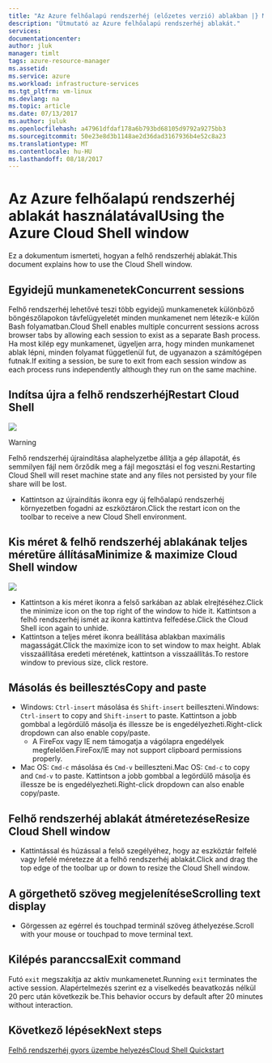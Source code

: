 ```yaml
---
title: "Az Azure felhőalapú rendszerhéj (előzetes verzió) ablakban |} Microsoft Docs"
description: "Útmutató az Azure felhőalapú rendszerhéj ablakát."
services: 
documentationcenter: 
author: jluk
manager: timlt
tags: azure-resource-manager
ms.assetid: 
ms.service: azure
ms.workload: infrastructure-services
ms.tgt_pltfrm: vm-linux
ms.devlang: na
ms.topic: article
ms.date: 07/13/2017
ms.author: juluk
ms.openlocfilehash: a47961dfdaf178a6b793bd68105d9792a9275bb3
ms.sourcegitcommit: 50e23e8d3b1148ae2d36dad3167936b4e52c8a23
ms.translationtype: MT
ms.contentlocale: hu-HU
ms.lasthandoff: 08/18/2017
---
```

# <a name="using-the-azure-cloud-shell-window"></a><span data-ttu-id="8ed81-103">Az Azure felhőalapú rendszerhéj ablakát használatával</span><span class="sxs-lookup"><span data-stu-id="8ed81-103">Using the Azure Cloud Shell window</span></span>

<span data-ttu-id="8ed81-104">Ez a dokumentum ismerteti, hogyan a felhő rendszerhéj ablakát.</span><span class="sxs-lookup"><span data-stu-id="8ed81-104">This document explains how to use the Cloud Shell window.</span></span>

## <a name="concurrent-sessions"></a><span data-ttu-id="8ed81-105">Egyidejű munkamenetek</span><span class="sxs-lookup"><span data-stu-id="8ed81-105">Concurrent sessions</span></span>
<span data-ttu-id="8ed81-106">Felhő rendszerhéj lehetővé teszi több egyidejű munkamenetek különböző böngészőlapokon távfelügyeletét minden munkamenet nem létezik-e külön Bash folyamatban.</span><span class="sxs-lookup"><span data-stu-id="8ed81-106">Cloud Shell enables multiple concurrent sessions across browser tabs by allowing each session to exist as a separate Bash process.</span></span>
<span data-ttu-id="8ed81-107">Ha most kilép egy munkamenet, ügyeljen arra, hogy minden munkamenet ablak lépni, minden folyamat függetlenül fut, de ugyanazon a számítógépen futnak.</span><span class="sxs-lookup"><span data-stu-id="8ed81-107">If exiting a session, be sure to exit from each session window as each process runs independently although they run on the same machine.</span></span>

## <a name="restart-cloud-shell"></a><span data-ttu-id="8ed81-108">Indítsa újra a felhő rendszerhéj</span><span class="sxs-lookup"><span data-stu-id="8ed81-108">Restart Cloud Shell</span></span>
![](media/recycle.png)
> [!WARNING]
> <span data-ttu-id="8ed81-109">Felhő rendszerhéj újraindítása alaphelyzetbe állítja a gép állapotát, és semmilyen fájl nem őrződik meg a fájl megosztási el fog veszni.</span><span class="sxs-lookup"><span data-stu-id="8ed81-109">Restarting Cloud Shell will reset machine state and any files not persisted by your file share will be lost.</span></span>

* <span data-ttu-id="8ed81-110">Kattintson az újraindítás ikonra egy új felhőalapú rendszerhéj környezetben fogadni az eszköztáron.</span><span class="sxs-lookup"><span data-stu-id="8ed81-110">Click the restart icon on the toolbar to receive a new Cloud Shell environment.</span></span>

## <a name="minimize--maximize-cloud-shell-window"></a><span data-ttu-id="8ed81-111">Kis méret & felhő rendszerhéj ablakának teljes méretűre állítása</span><span class="sxs-lookup"><span data-stu-id="8ed81-111">Minimize & maximize Cloud Shell window</span></span>
![](media/minmax.png)
* <span data-ttu-id="8ed81-112">Kattintson a kis méret ikonra a felső sarkában az ablak elrejtéséhez.</span><span class="sxs-lookup"><span data-stu-id="8ed81-112">Click the minimize icon on the top right of the window to hide it.</span></span> <span data-ttu-id="8ed81-113">Kattintson a felhő rendszerhéj ismét az ikonra kattintva felfedése.</span><span class="sxs-lookup"><span data-stu-id="8ed81-113">Click the Cloud Shell icon again to unhide.</span></span>
* <span data-ttu-id="8ed81-114">Kattintson a teljes méret ikonra beállítása ablakban maximális magasságát.</span><span class="sxs-lookup"><span data-stu-id="8ed81-114">Click the maximize icon to set window to max height.</span></span> <span data-ttu-id="8ed81-115">Ablak visszaállítása eredeti méretének, kattintson a visszaállítás.</span><span class="sxs-lookup"><span data-stu-id="8ed81-115">To restore window to previous size, click restore.</span></span>

## <a name="copy-and-paste"></a><span data-ttu-id="8ed81-116">Másolás és beillesztés</span><span class="sxs-lookup"><span data-stu-id="8ed81-116">Copy and paste</span></span>
* <span data-ttu-id="8ed81-117">Windows: `Ctrl-insert` másolása és `Shift-insert` beilleszteni.</span><span class="sxs-lookup"><span data-stu-id="8ed81-117">Windows: `Ctrl-insert` to copy and `Shift-insert` to paste.</span></span> <span data-ttu-id="8ed81-118">Kattintson a jobb gombbal a legördülő másolja és illessze be is engedélyezheti.</span><span class="sxs-lookup"><span data-stu-id="8ed81-118">Right-click dropdown can also enable copy/paste.</span></span>
  * <span data-ttu-id="8ed81-119">A FireFox vagy IE nem támogatja a vágólapra engedélyek megfelelően.</span><span class="sxs-lookup"><span data-stu-id="8ed81-119">FireFox/IE may not support clipboard permissions properly.</span></span>
* <span data-ttu-id="8ed81-120">Mac OS: `Cmd-c` másolása és `Cmd-v` beilleszteni.</span><span class="sxs-lookup"><span data-stu-id="8ed81-120">Mac OS: `Cmd-c` to copy and `Cmd-v` to paste.</span></span> <span data-ttu-id="8ed81-121">Kattintson a jobb gombbal a legördülő másolja és illessze be is engedélyezheti.</span><span class="sxs-lookup"><span data-stu-id="8ed81-121">Right-click dropdown can also enable copy/paste.</span></span>

## <a name="resize-cloud-shell-window"></a><span data-ttu-id="8ed81-122">Felhő rendszerhéj ablakát átméretezése</span><span class="sxs-lookup"><span data-stu-id="8ed81-122">Resize Cloud Shell window</span></span>
* <span data-ttu-id="8ed81-123">Kattintással és húzással a felső szegélyéhez, hogy az eszköztár felfelé vagy lefelé méretezze át a felhő rendszerhéj ablakát.</span><span class="sxs-lookup"><span data-stu-id="8ed81-123">Click and drag the top edge of the toolbar up or down to resize the Cloud Shell window.</span></span>

## <a name="scrolling-text-display"></a><span data-ttu-id="8ed81-124">A görgethető szöveg megjelenítése</span><span class="sxs-lookup"><span data-stu-id="8ed81-124">Scrolling text display</span></span>
* <span data-ttu-id="8ed81-125">Görgessen az egérrel és touchpad terminál szöveg áthelyezése.</span><span class="sxs-lookup"><span data-stu-id="8ed81-125">Scroll with your mouse or touchpad to move terminal text.</span></span>

## <a name="exit-command"></a><span data-ttu-id="8ed81-126">Kilépés paranccsal</span><span class="sxs-lookup"><span data-stu-id="8ed81-126">Exit command</span></span>
<span data-ttu-id="8ed81-127">Futó `exit` megszakítja az aktív munkamenetet.</span><span class="sxs-lookup"><span data-stu-id="8ed81-127">Running `exit` terminates the active session.</span></span> <span data-ttu-id="8ed81-128">Alapértelmezés szerint ez a viselkedés beavatkozás nélkül 20 perc után következik be.</span><span class="sxs-lookup"><span data-stu-id="8ed81-128">This behavior occurs by default after 20 minutes without interaction.</span></span>

## <a name="next-steps"></a><span data-ttu-id="8ed81-129">Következő lépések</span><span class="sxs-lookup"><span data-stu-id="8ed81-129">Next steps</span></span>
[<span data-ttu-id="8ed81-130">Felhő rendszerhéj gyors üzembe helyezés</span><span class="sxs-lookup"><span data-stu-id="8ed81-130">Cloud Shell Quickstart</span></span>](quickstart.md)
